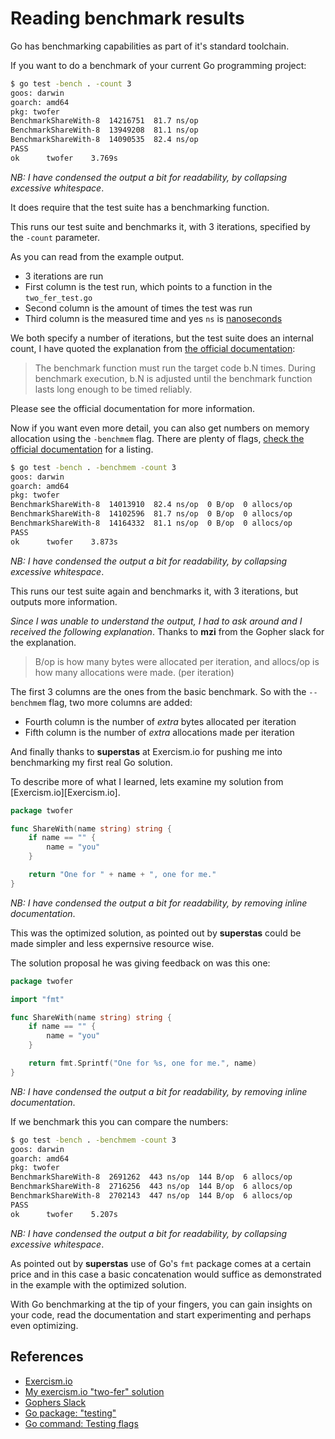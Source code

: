# Reading benchmark results

Go has benchmarking capabilities as part of it's standard toolchain.

If you want to do a benchmark of your current Go programming project:

```bash
$ go test -bench . -count 3
goos: darwin
goarch: amd64
pkg: twofer
BenchmarkShareWith-8  14216751  81.7 ns/op
BenchmarkShareWith-8  13949208  81.1 ns/op
BenchmarkShareWith-8  14090535  82.4 ns/op
PASS
ok      twofer    3.769s
```

_NB: I have condensed the output a bit for readability, by collapsing excessive whitespace_.

It does require that the test suite has a benchmarking function.

This runs our test suite and benchmarks it, with 3 iterations, specified by the `-count` parameter.

As you can read from the example output.

- 3 iterations are run
- First column is the test run, which points to a function in the `two_fer_test.go`
- Second column is the amount of times the test was run
- Third column is the measured time and yes `ns` is [nanoseconds](https://en.wikipedia.org/wiki/Nanosecond)

We both specify a number of iterations, but the test suite does an internal count, I have quoted the explanation from [the official documentation][pkgtesting]:

> The benchmark function must run the target code b.N times. During benchmark execution, b.N is
> adjusted until the benchmark function lasts long enough to be timed reliably.

Please see the official documentation for more information.

Now if you want even more detail, you can also get numbers on memory allocation using the `-benchmem` flag. There are plenty of flags, [check the official documentation][testingflags] for a listing.

```bash
$ go test -bench . -benchmem -count 3
goos: darwin
goarch: amd64
pkg: twofer
BenchmarkShareWith-8  14013910  82.4 ns/op  0 B/op  0 allocs/op
BenchmarkShareWith-8  14102596  81.7 ns/op  0 B/op  0 allocs/op
BenchmarkShareWith-8  14164332  81.1 ns/op  0 B/op  0 allocs/op
PASS
ok      twofer    3.873s
```

_NB: I have condensed the output a bit for readability, by collapsing excessive whitespace_.

This runs our test suite again and benchmarks it, with 3 iterations, but outputs more information.

_Since I was unable to understand the output, I had to ask around and I received the following explanation_. Thanks to **mzi** from the Gopher slack for the explanation.

> B/op is how many bytes were allocated per iteration, and allocs/op is how many allocations were
> made. (per iteration)

The first 3 columns are the ones from the basic benchmark. So with the `--benchmem` flag, two more columns are added:

- Fourth column is the number of _extra_ bytes allocated per iteration
- Fifth column is the number of _extra_ allocations made per iteration

And finally thanks to **superstas** at Exercism.io for pushing me into benchmarking my first real Go solution.

To describe more of what I learned, lets examine my solution from [Exercism.io][Exercism.io].

```go
package twofer

func ShareWith(name string) string {
    if name == "" {
        name = "you"
    }

    return "One for " + name + ", one for me."
}
```

_NB: I have condensed the output a bit for readability, by removing inline documentation_.

This was the optimized solution, as pointed out by **superstas** could be made simpler and less expernsive resource wise.

The solution proposal he was giving feedback on was this one:

```go
package twofer

import "fmt"

func ShareWith(name string) string {
    if name == "" {
        name = "you"
    }

    return fmt.Sprintf("One for %s, one for me.", name)
}
```

_NB: I have condensed the output a bit for readability, by removing inline documentation_.

If we benchmark this you can compare the numbers:

```bash
$ go test -bench . -benchmem -count 3
goos: darwin
goarch: amd64
pkg: twofer
BenchmarkShareWith-8  2691262  443 ns/op  144 B/op  6 allocs/op
BenchmarkShareWith-8  2716256  443 ns/op  144 B/op  6 allocs/op
BenchmarkShareWith-8  2702143  447 ns/op  144 B/op  6 allocs/op
PASS
ok      twofer    5.207s
```

_NB: I have condensed the output a bit for readability, by collapsing excessive whitespace_.

As pointed out by **superstas** use of Go's `fmt` package comes at a certain price and in this case a basic concatenation would suffice as demonstrated in the example with the optimized solution.

With Go benchmarking at the tip of your fingers, you can gain insights on your code, read the documentation and start experimenting and perhaps even optimizing.

## References

- [Exercism.io](https://exercism.io/)
- [My exercism.io "two-fer" solution](https://exercism.io/tracks/go/exercises/two-fer/solutions/670e02e265634d3ab83821b0649f83c7)
- [Gophers Slack](https://invite.slack.golangbridge.org/)
- [Go package: "testing"][pkgtesting]
- [Go command: Testing flags][testingflags]

[pkgtesting]: https://golang.org/pkg/testing/
[testingflags]: https://golang.org/cmd/go/#hdr-Testing_flags
